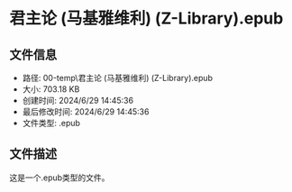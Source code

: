 ﻿# 君主论 (马基雅维利) (Z-Library).epub

## 文件信息
- 路径: 00-temp\君主论 (马基雅维利) (Z-Library).epub
- 大小: 703.18 KB
- 创建时间: 2024/6/29 14:45:36
- 最后修改时间: 2024/6/29 14:45:36
- 文件类型: .epub

## 文件描述
这是一个.epub类型的文件。

